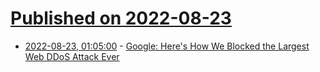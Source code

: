 # [Published on 2022-08-23](index.md)

* [2022-08-23, 01:05:00](https://soylentnews.org/article.pl?sid=22/08/22/0312201&from=rss) - [Google: Here's How We Blocked the Largest Web DDoS Attack Ever](https://soylentnews.org/article.pl?sid=22/08/22/0312201&from=rss)
